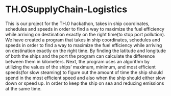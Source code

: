 # TH.OSupplyChain-Logistics
This is our project for the TH.0 hackathon,  takes in ship coordinates, schedules and speeds in order to find a way to maximize the fuel efficiency while arriving on destination exactly on the right time(to stop port pollution).
We have created a program that takes in ship coordinates, schedules and speeds in order to find a way to maximize the fuel efficiency while arriving
on destination exactly on the right time. By finding the latitude and longitude of both the ships and the port the program can calculate the difference
between them in kilometers. Next, the program uses an algorithm by utilizing the values of the ships’ maximum, minimum, and most efficient speeds(for slow steaming)
to figure out the amount of time the ship should spend in the most efficient speed and also when the ship should either slow down or speed up. In order to keep the 
ship on sea and reducing emissions at the same time.
